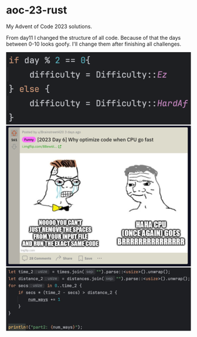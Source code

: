 # aoc-23-rust
My Advent of Code 2023 solutions.

From day11 I changed the structure of all code. Because of that the days between 0-10 looks goofy. I'll change them after finishing all challenges.

![](difficulty.png)
![](day6.jpeg)
![](day6part2.jpeg)